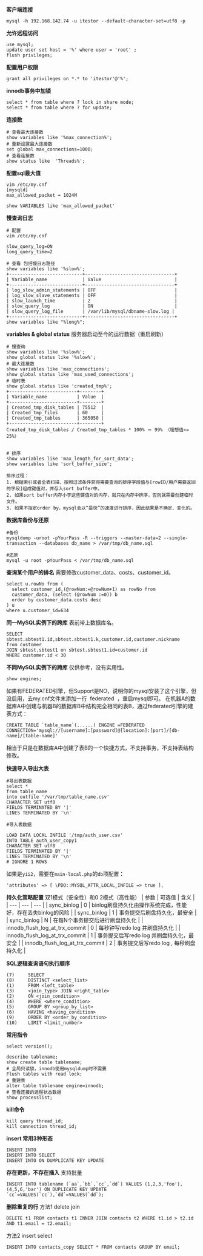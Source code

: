 
**客户端连接**
```
mysql -h 192.168.142.74 -u itestor --default-character-set=utf8 -p
```

**允许远程访问**
```
use mysql;
update user set host = '%' where user = 'root' ;
flush privileges;
```
**配置用户权限**
```
grant all privileges on *.* to 'itestor'@'%';
```
**innodb事务中加锁**
```
select * from table where ? lock in share mode;
select * from table where ? for update;
```
**连接数**
```
# 查看最大连接数
show variables like '%max_connection%';
# 重新设置最大连接数
set global max_connections=1000;
# 查看连接数
show status like  'Threads%';
```
**配置sql最大值**
```
vim /etc/my.cnf
[mysqld]
max_allowed_packet = 1024M

show VARIABLES like 'max_allowed_packet'

```
**慢查询日志**
```
# 配置
vim /etc/my.cnf

slow_query_log=ON
long_query_time=2

# 查看 包括慢日志路径
show variables like '%slow%';
+---------------------------+---------------------------------+
| Variable_name             | Value                           |
+---------------------------+---------------------------------+
| log_slow_admin_statements | OFF                             |
| log_slow_slave_statements | OFF                             |
| slow_launch_time          | 2                               |
| slow_query_log            | ON                              |
| slow_query_log_file       | /var/lib/mysql/dbname-slow.log |
+---------------------------+---------------------------------+
show variables like "%long%";

```

 **variables & global status**
服务器启动至今的运行数据（重启刷新）
```
# 慢查询
show variables like '%slow%';
show global status like '%slow%';
# 最大连接数
show variables like 'max_connections';
show global status like 'max_used_connections';
# 临时表
show global status like 'created_tmp%';
+-------------------------+--------+
| Variable_name           | Value  |
+-------------------------+--------+
| Created_tmp_disk_tables | 75512  |
| Created_tmp_files       | 60     |
| Created_tmp_tables      | 365050 |
+-------------------------+--------+
Created_tmp_disk_tables / Created_tmp_tables * 100% ＝ 99% （理想值<= 25%）


# 排序
show variables like 'max_length_for_sort_data';
show variables like 'sort_buffer_size';

排序过程：
1. 根据索引或者全表扫描，按照过滤条件获得需要查询的排序字段值与[rowID/用户需要返回的字段]组成键值对，并存入sort buffer中。
2. 如果sort buffer内存小于这些键值对的内存，就只在内存中排序，否则就需要创建临时文件。
3. 如果不指定order by，mysql会以“最快”的速度进行排序，因此结果是不确定、变化的。
```



**数据库备份与还原**
```
#备份
mysqldump -uroot -pYourPass -R --triggers --master-data=2 --single-transaction --databases db_name > /var/tmp/db_name.sql

#还原
mysql -u root -pYourPass < /var/tmp/db_name.sql
```
**查询某个用户的排名**
需要修改customer_data、costs、customer_id。

```
select u.rowNo from (
  select customer_id,(@rowNum:=@rowNum+1) as rowNo from 
  customer_data, (select (@rowNum :=0)) b 
  order by customer_data.costs desc 
) u 
where u.customer_id=634
```
**同一MySQL实例下的跨库**
表前带上数据库名。

```
SELECT sbtest.sbtest1.id,sbtest.sbtest1.k,customer.id,customer.nickname
from customer
JOIN sbtest.sbtest1 on sbtest.sbtest1.id=customer.id
WHERE customer.id < 30
```
**不同MySQL实例下的跨库**
仅供参考，没有实用性。

```
show engines;
```
如果有FEDERATED引擎，但Support是NO，说明你的mysql安装了这个引擎，但没启用，去my.cnf文件末添加一行  federated  ，重启mysql即可。
在机器A的数据库A中创建与机器B的数据库B中结构完全相同的表B，通过federated引擎的建表方式：
```
CREATE TABLE `table_name`(......) ENGINE =FEDERATED CONNECTION='mysql://[username]:[password]@[location]:[port]/[db-name]/[table-name]'
```
相当于只是在数据库A中创建了表B的一个快捷方式，不支持事务，不支持表结构修改。





**快速导入导出大表**
```
#导出表数据
select * 
from table_name
into outfile '/var/tmp/table_name.csv'
CHARACTER SET utf8
FIELDS TERMINATED BY '|'
LINES TERMINATED BY '\n'
 
#导入表数据

LOAD DATA LOCAL INFILE '/tmp/auth_user.csv'
INTO TABLE auth_user_copy1
CHARACTER SET utf8
FIELDS TERMINATED BY '|'
LINES TERMINATED BY '\n'
# IGNORE 1 ROWS
```





如果是`yii2`，需要在`main-local.php`的`db`项配置：
```
'attributes' => [ \PDO::MYSQL_ATTR_LOCAL_INFILE => true ],
```
**持久化策略配置**
双1模式（安全性）和0 2模式（高性能）
| 参数 | 可选值 | 含义 |
| --- | --- | --- |
| sync\_binlog | 0 | binlog刷盘持久化由操作系统完成，性能好，存在丢失binlog的风险 |
| sync\_binlog | 1 | 事务提交后刷盘持久化，最安全 |
| sync\_binlog | N | 在每N个事务提交后进行刷盘持久化 |
| innodb\_flush\_log\_at\_trx\_commit | 0 | 每秒钟写redo log 并刷盘持久化 |
| innodb\_flush\_log\_at\_trx\_commit | 1 | 事务提交后写redo log 并刷盘持久化，最安全 |
| innodb\_flush\_log\_at\_trx\_commit | 2 | 事务提交后写redo log , 每秒刷盘持久化 |

**SQL逻辑查询语句执行顺序**
```
(7)     SELECT 
(8)     DISTINCT <select_list>
(1)     FROM <left_table>
(3)     <join_type> JOIN <right_table>
(2)     ON <join_condition>
(4)     WHERE <where_condition>
(5)     GROUP BY <group_by_list>
(6)     HAVING <having_condition>
(9)     ORDER BY <order_by_condition>
(10)    LIMIT <limit_number>
```
**常用指令**
```
select version();

describe tablename;
show create table tablename;
# 全局只读锁，innodb使用mysqldump时不需要
Flush tables with read lock;
# 重建表
alter table tablename engine=innodb;
# 查看连接的进程状态数据
show processlist;
```
**kill命令**
```
kill query thread_id;
kill connection thread_id;
```
**insert 常用3种形态**
```
INSERT INTO
INSERT INTO SELECT
INSERT INTO ON DUMPLICATE KEY UPDATE
```
**存在更新，不存在插入**
支持批量
```
INSERT INTO tablename (`aa`,`bb`,`cc`,`dd`) VALUES (1,2,3,'foo'),(4,5,6,'bar') ON DUPLICATE KEY UPDATE `cc`=VALUES(`cc`),`dd`=VALUES(`dd`);
```
**删除重复的行**
方法1 delete join
```
DELETE t1 FROM contacts t1 INNER JOIN contacts t2 WHERE t1.id > t2.id AND t1.email = t2.email;
```
方法2 insert select
```
INSERT INTO contacts_copy SELECT * FROM contacts GROUP BY email;
```


